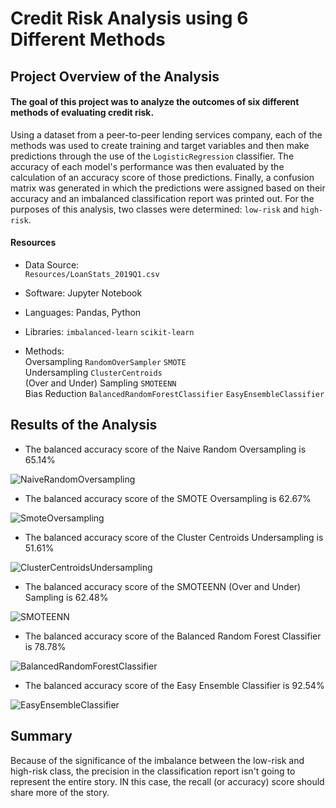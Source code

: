 # Credit Risk Analysis using 6 Different Methods

## Project Overview of the Analysis
#### The goal of this project was to analyze the outcomes of six different methods of evaluating credit risk.
Using a dataset from a peer-to-peer lending services company, each of the methods was used to create training and target variables and then make predictions through the use of the `LogisticRegression` classifier.  The accuracy of each model's performance was then evaluated by the calculation of an accuracy score of those predictions.  Finally, a confusion matrix was generated in which the predictions were assigned based on their accuracy and an imbalanced classification report was printed out.  For the purposes of this analysis, two classes were determined:  `low-risk` and `high-risk`.

#### Resources
- Data Source: <br>
`Resources/LoanStats_2019Q1.csv`

- Software:  Jupyter Notebook
- Languages:  Pandas, Python
- Libraries:  `imbalanced-learn`  `scikit-learn`
- Methods: <br>Oversampling  `RandomOverSampler`  `SMOTE`  
            Undersampling  `ClusterCentroids`  
            (Over and Under) Sampling  `SMOTEENN`  
            Bias Reduction  `BalancedRandomForestClassifier`  `EasyEnsembleClassifier`
  
## Results of the Analysis
* The balanced accuracy score of the Naive Random Oversampling is 65.14%

![NaiveRandomOversampling](https://user-images.githubusercontent.com/77071776/124400906-8747ff80-dceb-11eb-8a03-f371db85f173.PNG)

* The balanced accuracy score of the SMOTE Oversampling is 62.67%

![SmoteOversampling](https://user-images.githubusercontent.com/77071776/124400916-97f87580-dceb-11eb-8188-c168a32650c1.PNG)

* The balanced accuracy score of the Cluster Centroids Undersampling is 51.61%

![ClusterCentroidsUndersampling](https://user-images.githubusercontent.com/77071776/124400921-a8a8eb80-dceb-11eb-8a86-8930bd1de49d.PNG)

* The balanced accuracy score of the SMOTEENN (Over and Under) Sampling is 62.48%

![SMOTEENN](https://user-images.githubusercontent.com/77071776/124400926-b8283480-dceb-11eb-8890-1ff3949c8ccf.PNG)

* The balanced accuracy score of the Balanced Random Forest Classifier is 78.78%

![BalancedRandomForestClassifier](https://user-images.githubusercontent.com/77071776/124400947-dc841100-dceb-11eb-83e0-3decd43cd269.PNG)

* The balanced accuracy score of the Easy Ensemble Classifier is 92.54%

![EasyEnsembleClassifier](https://user-images.githubusercontent.com/77071776/124400951-e279f200-dceb-11eb-8ece-d29a3ec4695f.PNG)



## Summary
Because of the significance of the imbalance between the low-risk and high-risk class, the precision in the classification report isn't going to represent the entire story.  IN this case, the recall (or accuracy) score should share more of the story.  
